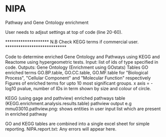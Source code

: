 # NIPA
Pathway and Gene Ontology enrichment

User needs to adjsut settings at top of code (line 20-60).

******************** N.B Check KEGG terms if commercial user. ****************************


Code to determine enriched Gene Ontology and Pathways using KEGG and Reactome using hypergeometric tests.
Input: list of ids of type specified in code.
Outputs:
Gene Ontology (Enrichment using GOstats) Tables GO enriched terms GO.BP.table, GO.CC.table, GO.MF.table for "Biological Process", "Cellular Component" and "Molecular Function" respectively Figures of enriched terms for upto 10 most significant groups. x axis = -log10 pvalue, number of IDs in term shown by size and colour of circle.

KEGG (using gage and pathview) enriched pathways table (KEGG.enrichment.analysis.results.table) pathview output e.g mmu03010.pathview.png: shows entities in user input list which are present in enriched pathway 

GO and KEGG tables are combined into a single excel sheet for simple reporting.
NIPA.report.txt: Any errors will appear here.

